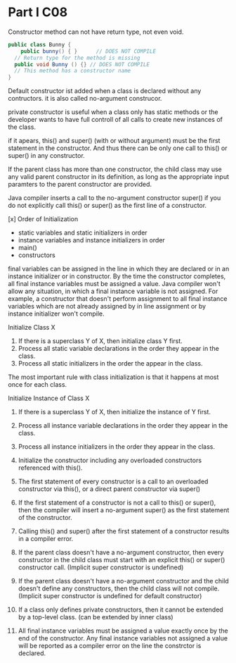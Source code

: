 # Part I C08

Constructor method can not have return type, not even void.

```java
public class Bunny {
	public bunny() { }      // DOES NOT COMPILE
  // Return type for the method is missing
  public void Bunny () {} // DOES NOT COMPILE
  // This method has a constructor name
}
```

Default constructor ist added when a class is declared without any contructors. it is also called no-argument construcor.

private constructor is useful when a class only has static methods or the developer wants to have full controll of all calls to create new instances of the class.

if it apears, this() and super() (with or without argument) must be the first statement in the constructor. And thus there can be only one call to this() or super() in any constructor.

If the parent class has more than one constructor, the child class may use any valid parent constructor in its definition, as long as the appropriate input paramters to the parent constructor are provided.

Java compiler inserts a call to the no-argument constructor super() if you do not explicitly call this() or super() as the first line of a constructor.

[x] Order of Initialization
-   static variables and static initializers in order
-   instance variables and instance initializers in order
-  main()
-   constructors

final variables can be assigned in the line in which they are declared or in an instance initializer or in constructor.
By the time the constructor completes, all final instance variables must be assigned a value. Java compiler won't allow any situation, in which a final instance variable is not assigned. For example, a constructor that doesn't perform assignment to all final instance variables which are not already assigned by in line assignment or by instance initializer won't compile.

Initialize Class X
1. If there is a superclass Y of X, then initialize class Y first.
2. Process all static variable declarations in the order they appear in the class.
3. Process all static initializers in the order the appear in the class.

The most important rule with class initialization is that it happens at most once for each class.

Initialize Instance of Class X

1. If there is a superclass Y of X, then initialize the instance of Y first.
2. Process all instance variable declarations in the order they appear in the class.
3. Process all instance initializers in the order they appear in the class.
4. Initialize the constructor including any overloaded constructors referenced with this().

1. The first statement of every constructor is a call to an overloaded constructor via this(), or a direct parent constructor via super()
2. If the first statement of a constructor is not a call to this() or super(), then the compiler will insert a no-argument super() as the first statement of the constructor.
3. Calling this() and super() after the first statement of a constructor results in a compiler error.
4. If the parent class doesn't have a no-argument constructor, then every constructor in the child class must start with an explicit this() or super() constructor call. (Implicit super constructor is undefined)
5. If the parent class doesn't have a no-argument constructor and the child doesn't define any constructors, then the child class will not compile. (Implicit super constructor is undefined for default constructor)
6. If a class only defines private constructors, then it cannot be extended by a top-level class. (can be extended by inner class)
7. All final instance variables must be assigned a value exactly once by the end of the constructor. Any final instance variables not assigned a value will be reported as a compiler error on the line the constrctor is declared.